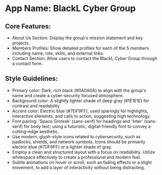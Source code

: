 # **App Name**: BlackL Cyber Group

## Core Features:

- About Us Section: Display the group's mission statement and key projects.
- Members Profiles: Show detailed profiles for each of the 5 members including name, role, skills, and external links.
- Contact Section: Allow users to contact the BlackL Cyber Group through a contact form.

## Style Guidelines:

- Primary color: Dark, rich black (#0A0A0A) to align with the group's name and create a cyber-security focused atmosphere.
- Background color: A slightly lighter shade of deep gray (#1E1E1E) for contrast and readability.
- Accent color: Electric blue (#7DF9FF), used sparingly for highlights, interactive elements, and calls to action, suggesting high technology.
- Font pairing: 'Space Grotesk' (sans-serif) for headings and 'Inter' (sans-serif) for body text; using a futuristic, digital-friendly font to convey a cutting-edge aesthetic.
- Use modern, glyph-style icons related to cybersecurity, such as padlocks, shields, and network symbols. Icons should be primarily electric blue (#7DF9FF) or a lighter shade of gray.
- Employ a clean and structured layout with a focus on readability. Utilize whitespace effectively to create a professional and modern feel.
- Subtle animations on hover or scroll, such as fading effects or a slight movement, to add a layer of interactivity without being distracting.